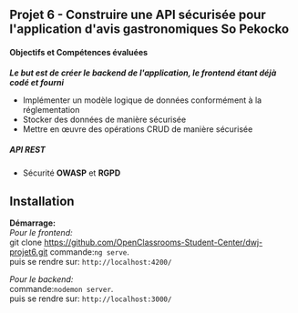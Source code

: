 ## Projet 6 - Construire une API sécurisée pour l'application d'avis gastronomiques So Pekocko

#### Objectifs et Compétences évaluées

***Le but est de créer le backend de l'application, le frontend étant déjà codé et fourni***

* Implémenter un modèle logique de données conformément à la réglementation
* Stocker des données de manière sécurisée
* Mettre en œuvre des opérations CRUD de manière sécurisée


##### API REST

* Sécurité **OWASP** et **RGPD**

## Installation 

**Démarrage:**  
*Pour le frontend:*  
git clone https://github.com/OpenClassrooms-Student-Center/dwj-projet6.git 
commande:`ng serve`.   
puis se rendre sur:  `http://localhost:4200/`  

*Pour le backend:*  
commande:`nodemon server`.   
puis se rendre sur:  `http://localhost:3000/`